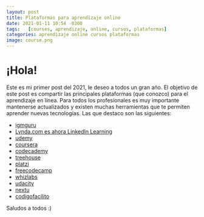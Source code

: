 ```yaml
---
layout: post
title: Plataformas para aprendizaje online
date: 2021-01-11 10:54 -0300
tags:   [courses, aprendizaje, online, cursos, plataformas]
categories: aprendizaje online cursos plataformas
image: course.png
---
```


# ¡Hola!

Este es mi primer post del 2021, le deseo a todos un gran año.
El objetivo de este post es compartir las principales plataformas (que conozco) para el aprendizaje en línea. Para todos los profesionales es muy importante mantenerse actualizados y existen muchas herramientas que te permiten aprender nuevas tecnologías. Las que destaco son las siguientes:

* [igmguru](https://www.igmguru.com/)
* [Lynda.com es ahora LinkedIn Learning](https://www.lynda.com/)
* [udemy](https://www.udemy.com/)
* [coursera](https://www.coursera.org/)
* [codecademy](https://www.codecademy.com/)
* [treehouse](https://teamtreehouse.com/)
* [platzi](https://platzi.com/)
* [freecodecamp](https://www.freecodecamp.org)
* [whizlabs](https://www.whizlabs.com/)
* [udacity](https://www.udacity.com/)
* [nextu](https://www.nextu.com/)
* [codigofacilito](https://codigofacilito.com/)



Saludos a todos :)
